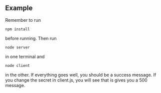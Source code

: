 Example
--------


Remember to run 

    npm install
    
before running. Then run 

    node server 
    
in one terminal and 

    node client

in the other. If everything goes well, you should be a success message. If you change the secret in client.js, you will see that is gives you a 500 message.